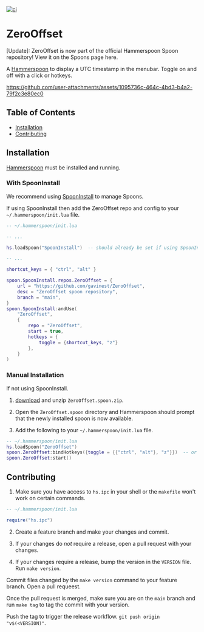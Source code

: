 [![ci](https://github.com/gavinest/ZeroOffset/actions/workflows/ci.yml/badge.svg)](https://github.com/gavinest/ZeroOffset/actions/workflows/ci.yml)

# ZeroOffset

\[Update\]: ZeroOffset is now part of the official Hammerspoon Spoon repository! View it on the Spoons page here.

A [Hammerspoon](https://www.hammerspoon.org/) to display a UTC timestamp in the menubar. Toggle on and off with a click or hotkeys.

https://github.com/user-attachments/assets/1095736c-464c-4bd3-b4a2-79f2c3e80ec0


## Table of Contents

- [Installation](#installation)
- [Contributing](#contributing)

## Installation

[Hammerspoon](https://www.hammerspoon.org/) must be installed and running.

### With SpoonInstall

We recommend using [SpoonInstall](https://www.hammerspoon.org/Spoons/SpoonInstall.html#repos) to manage Spoons.

If using SpoonInstall then add the ZeroOffset repo and config to your `~/.hammerspoon/init.lua` file.

```lua
-- ~/.hammerspoon/init.lua

-- ...

hs.loadSpoon("SpoonInstall")  -- should already be set if using SpoonInstall

-- ...

shortcut_keys = { "ctrl", "alt" }

spoon.SpoonInstall.repos.ZeroOffset = {
    url = "https://github.com/gavinest/ZeroOffset",
    desc = "ZeroOffset spoon repository",
    branch = "main",
}
spoon.SpoonInstall:andUse(
    "ZeroOffset",
    {
        repo = "ZeroOffset",
        start = true,
        hotkeys = {
            toggle = {shortcut_keys, "z"}
        },
    }
)

```

### Manual Installation

If not using SpoonInstall.

1. [download](https://github.com/gavinest/ZeroOffset/blob/main/Spoons/ZeroOffset.spoon.zip) and unzip `ZeroOffset.spoon.zip`.

2. Open the `ZeroOffset.spoon` directory and Hammerspoon should prompt that the newly installed spoon is now available.

3. Add the following to your `~/.hammerspoon/init.lua` file.

```lua
-- ~/.hammerspoon/init.lua
hs.loadSpoon("ZeroOffset")
spoon.ZeroOffset:bindHotkeys({toggle = {{"ctrl", "alt"}, "z"}})  -- or any other hotkey you prefer
spoon.ZeroOffset:start()
```

## Contributing

1. Make sure you have access to `hs.ipc` in your shell or the `makefile` won't work on certain commands.

```lua
-- ~/.hammerspoon/init.lua

require("hs.ipc")
```

2. Create a feature branch and make your changes and commit.

4. If your changes do _not_ require a release, open a pull request with your changes.

5. If your changes require a release, bump the version in the `VERSION` file. Run `make version`.

Commit files changed by the `make version` command to your feature branch. Open a pull requeest.

Once the pull request is merged, make sure you are on the `main` branch and run `make tag` to tag the commit with your version.

Push the tag to trigger the release workflow. `git push origin "v$(<VERSION)"`.
